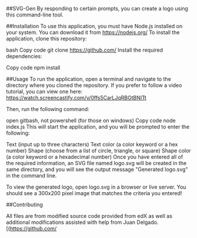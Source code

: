 ##SVG-Gen
By responding to certain prompts, you can create a logo using this command-line tool.

##Installation
To use this application, you must have Node.js installed on your system. You can download it from https://nodejs.org/
To install the application, clone this repository:

bash
Copy code
git clone https://github.com/
Install the required dependencies:


Copy code
npm install

##Usage
To run the application, open a terminal and navigate to the directory where you cloned the repository. 
If you prefer to follow a video tutorial, you can view one here: https://watch.screencastify.com/v/0ffs5CarLJqRBGtBNITt

Then, run the following command:

open gitbash, not powershell (for those on windows)
Copy code
node index.js
This will start the application, and you will be prompted to enter the following:

Text (input up to three characters)
Text color (a color keyword or a hex number)
Shape (choose from a list of circle, triangle, or square)
Shape color (a color keyword or a hexadecimal number)
Once you have entered all of the required information, an SVG file named logo.svg will be created in the same directory, and you will see the output message "Generated logo.svg" in the command line.

To view the generated logo, open logo.svg in a browser or live server. You should see a 300x200 pixel image that matches the criteria you entered!

##Contributing

All files are from modified source code provided from edX as well as additional modifications assisted with help from Juan Delgado.  
 [(https://github.com/